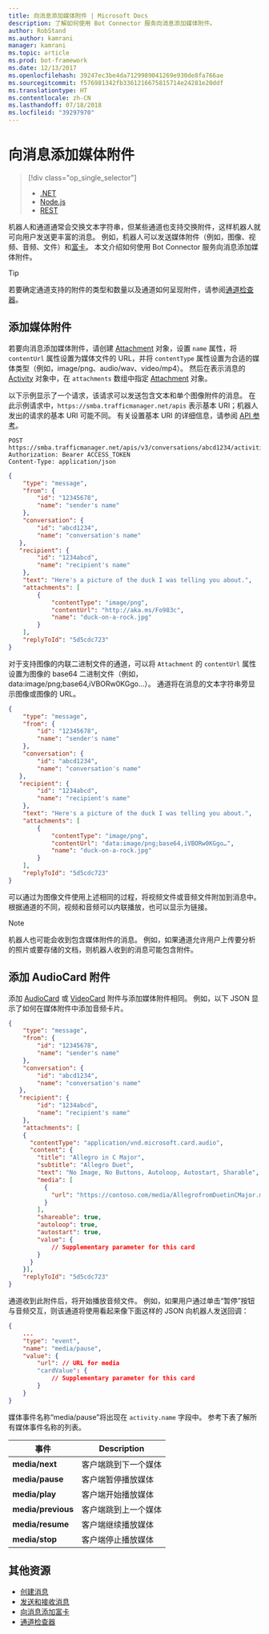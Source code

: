 ```yaml
---
title: 向消息添加媒体附件 | Microsoft Docs
description: 了解如何使用 Bot Connector 服务向消息添加媒体附件。
author: RobStand
ms.author: kamrani
manager: kamrani
ms.topic: article
ms.prod: bot-framework
ms.date: 12/13/2017
ms.openlocfilehash: 39247ec3be4da7129989041269e930de8fa766ae
ms.sourcegitcommit: f576981342fb3361216675815714e24281e20ddf
ms.translationtype: HT
ms.contentlocale: zh-CN
ms.lasthandoff: 07/18/2018
ms.locfileid: "39297970"
---
```

# <a name="add-media-attachments-to-messages"></a>向消息添加媒体附件
> [!div class="op_single_selector"]
> - [.NET](../dotnet/bot-builder-dotnet-add-media-attachments.md)
> - [Node.js](../nodejs/bot-builder-nodejs-send-receive-attachments.md)
> - [REST](../rest-api/bot-framework-rest-connector-add-media-attachments.md)

机器人和通道通常会交换文本字符串，但某些通道也支持交换附件，这样机器人就可向用户发送更丰富的消息。 例如，机器人可以发送媒体附件（例如，图像、视频、音频、文件）和[富卡](bot-framework-rest-connector-add-rich-cards.md)。 本文介绍如何使用 Bot Connector 服务向消息添加媒体附件。

> [!TIP]
> 若要确定通道支持的附件的类型和数量以及通道如何呈现附件，请参阅[通道检查器][ChannelInspector]。

## <a name="add-a-media-attachment"></a>添加媒体附件  

若要向消息添加媒体附件，请创建 [Attachment][Attachment] 对象，设置 `name` 属性，将 `contentUrl` 属性设置为媒体文件的 URL，并将 `contentType` 属性设置为合适的媒体类型（例如，image/png、audio/wav、video/mp4）。 然后在表示消息的 [Activity][Activity] 对象中，在 `attachments` 数组中指定 [Attachment][Attachment] 对象。 

以下示例显示了一个请求，该请求可以发送包含文本和单个图像附件的消息。 在此示例请求中，`https://smba.trafficmanager.net/apis` 表示基本 URI；机器人发出的请求的基本 URI 可能不同。 有关设置基本 URI 的详细信息，请参阅 [API 参考](bot-framework-rest-connector-api-reference.md#base-uri)。

```http
POST https://smba.trafficmanager.net/apis/v3/conversations/abcd1234/activities/5d5cdc723
Authorization: Bearer ACCESS_TOKEN
Content-Type: application/json
```

```json
{
    "type": "message",
    "from": {
        "id": "12345678",
        "name": "sender's name"
    },
    "conversation": {
        "id": "abcd1234",
        "name": "conversation's name"
   },
   "recipient": {
        "id": "1234abcd",
        "name": "recipient's name"
    },
    "text": "Here's a picture of the duck I was telling you about.",
    "attachments": [
        {
            "contentType": "image/png",
            "contentUrl": "http://aka.ms/Fo983c",
            "name": "duck-on-a-rock.jpg"
        }
    ],
    "replyToId": "5d5cdc723"
}
```

对于支持图像的内联二进制文件的通道，可以将 `Attachment` 的 `contentUrl` 属性设置为图像的 base64 二进制文件（例如，data:image/png;base64,iVBORw0KGgo…）。 通道将在消息的文本字符串旁显示图像或图像的 URL。

```json
{
    "type": "message",
    "from": {
        "id": "12345678",
        "name": "sender's name"
    },
    "conversation": {
        "id": "abcd1234",
        "name": "conversation's name"
   },
   "recipient": {
        "id": "1234abcd",
        "name": "recipient's name"
    },
    "text": "Here's a picture of the duck I was telling you about.",
    "attachments": [
        {
            "contentType": "image/png",
            "contentUrl": "data:image/png;base64,iVBORw0KGgo…",
            "name": "duck-on-a-rock.jpg"
        }
    ],
    "replyToId": "5d5cdc723"
}
```

可以通过为图像文件使用上述相同的过程，将视频文件或音频文件附加到消息中。 根据通道的不同，视频和音频可以内联播放，也可以显示为链接。

> [!NOTE] 
> 机器人也可能会收到包含媒体附件的消息。
> 例如，如果通道允许用户上传要分析的照片或要存储的文档，则机器人收到的消息可能包含附件。

## <a name="add-an-audiocard-attachment"></a>添加 AudioCard 附件

添加 [AudioCard](bot-framework-rest-connector-api-reference.md#audiocard-object) 或 [VideoCard](bot-framework-rest-connector-api-reference.md#videocard-object) 附件与添加媒体附件相同。 例如，以下 JSON 显示了如何在媒体附件中添加音频卡片。

```json
{
    "type": "message",
    "from": {
        "id": "12345678",
        "name": "sender's name"
    },
    "conversation": {
        "id": "abcd1234",
        "name": "conversation's name"
   },
   "recipient": {
        "id": "1234abcd",
        "name": "recipient's name"
    },
    "attachments": [
    {
      "contentType": "application/vnd.microsoft.card.audio",
      "content": {
        "title": "Allegro in C Major",
        "subtitle": "Allegro Duet",
        "text": "No Image, No Buttons, Autoloop, Autostart, Sharable",
        "media": [
          {
            "url": "https://contoso.com/media/AllegrofromDuetinCMajor.mp3"
          }
        ],
        "shareable": true,
        "autoloop": true,
        "autostart": true,
        "value": {
            // Supplementary parameter for this card
        }
      }
    }],
    "replyToId": "5d5cdc723"
}
```

通道收到此附件后，将开始播放音频文件。 例如，如果用户通过单击“暂停”按钮与音频交互，则该通道将使用看起来像下面这样的 JSON 向机器人发送回调：

```json
{
    ...
    "type": "event",
    "name": "media/pause",
    "value": {
        "url": // URL for media
        "cardValue": {
            // Supplementary parameter for this card
        }
    }
}
```

媒体事件名称“media/pause”将出现在 `activity.name` 字段中。 参考下表了解所有媒体事件名称的列表。

| 事件 | Description |
| ---- | ---- |
| **media/next** | 客户端跳到下一个媒体 |
| **media/pause** | 客户端暂停播放媒体 |
| **media/play** | 客户端开始播放媒体 |
| **media/previous** | 客户端跳到上一个媒体 |
| **media/resume** | 客户端继续播放媒体 |
| **media/stop** | 客户端停止播放媒体 |

## <a name="additional-resources"></a>其他资源

- [创建消息](bot-framework-rest-connector-create-messages.md)
- [发送和接收消息](bot-framework-rest-connector-send-and-receive-messages.md)
- [向消息添加富卡](bot-framework-rest-connector-add-rich-cards.md)
- [通道检查器][ChannelInspector]

[ChannelInspector]: ../bot-service-channel-inspector.md

[Activity]: bot-framework-rest-connector-api-reference.md#activity-object
[Attachment]: bot-framework-rest-connector-api-reference.md#attachment-object
